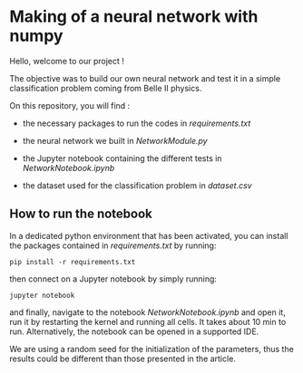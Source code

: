# Making of a neural network with numpy

Hello, welcome to our project !

The objective was to build our own neural network and test it in a simple classification problem coming from Belle II physics.

On this repository, you will find : 

* the necessary packages to run the codes in *requirements.txt*

* the neural network we built in *NetworkModule.py*

* the Jupyter notebook containing the different tests in *NetworkNotebook.ipynb*

* the dataset used for the classification problem in *dataset.csv*

## How to run the notebook

In a dedicated python environment that has been activated, you can install the packages contained in *requirements.txt* by running:
```
pip install -r requirements.txt
```
then connect on a Jupyter notebook by simply running:
```
jupyter notebook
```
and finally, navigate to the notebook *NetworkNotebook.ipynb* and open it, run it by restarting the kernel and running all cells. It takes about 10 min to run.
Alternatively, the notebook can be opened in a supported IDE.

We are using a random seed for the initialization of the parameters, thus the results could be different than those presented in the article. 
